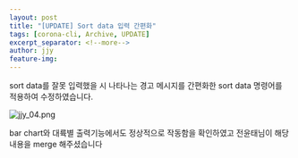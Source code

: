 ```yaml
---
layout: post
title: "[UPDATE] Sort data 입력 간편화"
tags: [corona-cli, Archive, UPDATE]
excerpt_separator: <!--more-->
author: jjy
feature-img: 
---
```


sort data를 잘못 입력했을 시 나타나는 경고 메시지를 간편화한 sort data 명령어를 적용하여 수정하였습니다.


![jjy_04.png](/2020-2-OSS-2/assets/img/jjy_04.png)



bar chart와 대륙별 출력기능에서도 정상적으로 작동함을 확인하였고 전윤태님이 해당 내용을 merge 해주셨습니다
